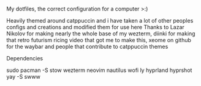 My dotfiles, the correct configuration for a computer >:)

Heavily themed around catppuccin and i have taken a lot of other peoples configs and creations and modified them for use here
Thanks to Lazar Nikolov for making nearly the whole base of my wezterm, diinki for making that retro futurism ricing video that got me to make this, xeome on github for the waybar and people that contribute to catppuccin themes

Dependencies

sudo pacman -S stow wezterm neovim nautilus wofi ly hyprland hyprshot 
yay -S swww
